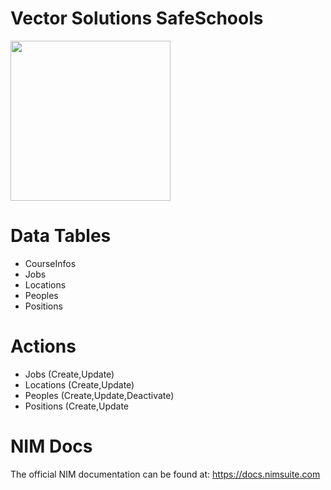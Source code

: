 # Vector Solutions SafeSchools

<img src="https://github.com/user-attachments/assets/2e6122bd-8f3a-4e61-928d-86d1bc63f300" width="256px">

# Data Tables
- CourseInfos
- Jobs
- Locations
- Peoples
- Positions

# Actions
- Jobs (Create,Update)
- Locations (Create,Update)
- Peoples (Create,Update,Deactivate)
- Positions (Create,Update

 
# NIM Docs
The official NIM documentation can be found at: https://docs.nimsuite.com
